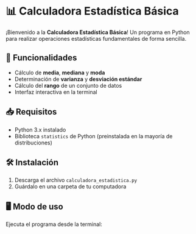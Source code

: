 # 📊 Calculadora Estadística Básica

¡Bienvenido a la **Calculadora Estadística Básica**! Un programa en Python para realizar operaciones estadísticas fundamentales de forma sencilla.

## 🚀 **Funcionalidades**
- Cálculo de **media**, **mediana** y **moda**
- Determinación de **varianza** y **desviación estándar**
- Cálculo del **rango** de un conjunto de datos
- Interfaz interactiva en la terminal

## 📥 **Requisitos**
- Python 3.x instalado
- Biblioteca `statistics` de Python (preinstalada en la mayoría de distribuciones)

## 🛠️ **Instalación**
1. Descarga el archivo `calculadora_estadistica.py`
2. Guárdalo en una carpeta de tu computadora

## 🖥️ **Modo de uso**
Ejecuta el programa desde la terminal: